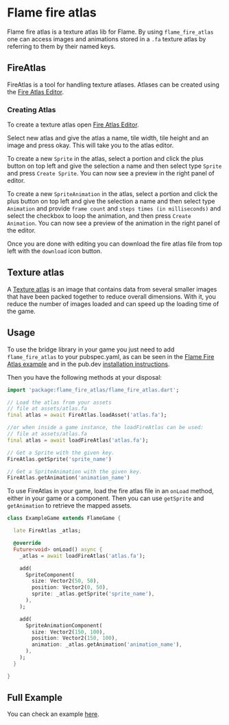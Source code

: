 # Flame fire atlas

Flame fire atlas is a texture atlas lib for Flame. By using `flame_fire_atlas` one can access images
and animations stored in a `.fa` texture atlas by referring to them by their named keys.


## FireAtlas

FireAtlas is a tool for handling texture atlases. Atlases can be created using the
[Fire Atlas Editor](https://fire-atlas.flame-engine.org).


### Creating Atlas

To create a texture atlas open [Fire Atlas Editor](https://fire-atlas.flame-engine.org).

Select new atlas and give the atlas a name, tile width, tile height and an image and press okay.
This will take you to the atlas editor.

To create a new `Sprite` in the atlas, select a portion and click the plus button on top left and
give the selection a name and then select type `Sprite` and press `Create Sprite`. You can now
see a preview in the right panel of editor.

To create a new `SpriteAnimation` in the atlas, select a portion and click the plus button on top
left and give the selection a name and then select type `Animation` and provide `frame count`
and `steps times (in milliseconds)` and select the checkbox to loop the animation, and then
press `Create Animation`. You can now see a preview of the animation in the right panel of the
editor.

Once you are done with editing you can download the fire atlas file from top left with
the `download` icon button.


## Texture atlas

A [Texture atlas](https://en.wikipedia.org/wiki/Texture_atlas) is an image that contains data from
several smaller images that have been packed together to reduce overall dimensions. With it, you
reduce the number of images loaded and can speed up the loading time of the game.


## Usage

To use the bridge library in your game you just need to add `flame_fire_atlas` to your pubspec.yaml,
as can be seen in
the [Flame Fire Atlas example](https://github.com/flame-engine/flame/tree/main/packages/flame_fire_atlas/example)
and in the pub.dev [installation instructions](https://pub.dev/packages/flame_fire_atlas).

Then you have the following methods at your disposal:

```dart
import 'package:flame_fire_atlas/flame_fire_atlas.dart';

// Load the atlas from your assets
// file at assets/atlas.fa
final atlas = await FireAtlas.loadAsset('atlas.fa');

//or when inside a game instance, the loadFireAtlas can be used:
// file at assets/atlas.fa
final atlas = await loadFireAtlas('atlas.fa');

// Get a Sprite with the given key.
FireAtlas.getSprite('sprite_name')

// Get a SpriteAnimation with the given key.
FireAtlas.getAnimation('animation_name')
```

To use FireAtlas in your game, load the fire atlas file in an `onLoad` method, either in your game
or a component. Then you can use `getSprite` and `getAnimation` to retrieve the mapped assets.

```dart
class ExampleGame extends FlameGame {

  late FireAtlas _atlas;

  @override
  Future<void> onLoad() async {
    _atlas = await loadFireAtlas('atlas.fa');

    add(
      SpriteComponent(
        size: Vector2(50, 50),
        position: Vector2(0, 50),
        sprite: _atlas.getSprite('sprite_name'),
      ),
    );

    add(
      SpriteAnimationComponent(
        size: Vector2(150, 100),
        position: Vector2(150, 100),
        animation: _atlas.getAnimation('animation_name'),
      ),
    );
  }

}
```


## Full Example

You can check an example
[here](https://github.com/flame-engine/flame/tree/main/packages/flame_fire_atlas/example).

